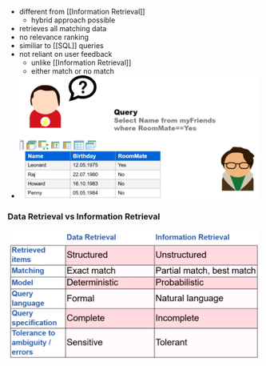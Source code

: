 + different from [[Information Retrieval]]
	+ hybrid approach possible
+ retrieves all matching data
+ no relevance ranking
+ similiar to [[SQL]] queries
+ not reliant on user feedback
	+ unlike [[Information Retrieval]]
	+ either match or no match
+ ![](../../../z_images/Pasted%20image%2020220425133502.png)

### Data Retrieval vs Information Retrieval
![](../../../z_images/Pasted%20image%2020220425133600.png)


